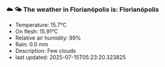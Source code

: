 ### ☁️ 🌤️  The weather in Florianópolis is: Florianópolis

- Temperature: 15.7°C
- On flesh: 15.91°C
- Relative air humidity: 99%
- Rain: 0.0 mm
- Description: Few clouds
- last updated: 2025-07-15T05:23:20.323825

